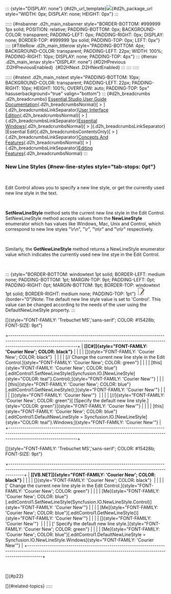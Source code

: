 ::: {style="DISPLAY: none"}
[](ms-xhelp:///?Id=d2h_url_template){#d2h_url_template}![](!package_url!){#d2h_package_url style="WIDTH: 0px; DISPLAY: none; HEIGHT: 0px"}
:::

::::: {#nsbanner .d2h_main_nsbanner style="BORDER-BOTTOM: #999999 1px solid; POSITION: relative; PADDING-BOTTOM: 0px; BACKGROUND-COLOR: transparent; PADDING-LEFT: 0px; PADDING-RIGHT: 0px; DISPLAY: none; BORDER-TOP: #999999 1px solid; PADDING-TOP: 0px; LEFT: 0px"}
:::: {#TitleRow .d2h_main_titlerow style="PADDING-BOTTOM: 4px; BACKGROUND-COLOR: transparent; PADDING-LEFT: 22px; WIDTH: 100%; PADDING-RIGHT: 10px; DISPLAY: none; PADDING-TOP: 4px"}
::: {#ienav .d2h_main_ienav style="DISPLAY: none"}
[](ms-xhelp:///?Id=728fa577-6b28-4ba6-9103-f15f00bfda8d){#D2HPrevious .D2HPreviousEnabled}  [](ms-xhelp:///?Id=a1d77f36-3ff8-47e7-b7ff-d8118febb32d){#D2HNext .D2HNextEnabled}
:::
::::
:::::

::::: {#nstext .d2h_main_nstext style="PADDING-BOTTOM: 10px; BACKGROUND-COLOR: transparent; PADDING-LEFT: 22px; PADDING-RIGHT: 10px; HEIGHT: 100%; OVERFLOW: auto; PADDING-TOP: 5px" hasuserbackground="true" valign="bottom"}
::: {#d2h_breadcrumbs .d2h_breadcrumbs}
[Essential Studio User Guide Documentation](ms-xhelp:///?Id=12457748-09e3-4d74-a240-8e049cedf030){.d2h_breadcrumbsNormal}[ \> ]{.d2h_breadcrumbsLinkSeparator}[User Interface Edition](ms-xhelp:///?Id=c29296b7-531c-413b-a0ec-488ca1f7f669){.d2h_breadcrumbsNormal}[ \> ]{.d2h_breadcrumbsLinkSeparator}[Essential Windows](ms-xhelp:///?Id=e60759d8-47a4-4570-9d7a-16a68d63f2ea){.d2h_breadcrumbsNormal}[ \> ]{.d2h_breadcrumbsLinkSeparator}[Essential Edit]{.d2h_breadcrumbsContentsOnly}[ \> ]{.d2h_breadcrumbsLinkSeparator}[Concepts And Features](ms-xhelp:///?Id=7c39cee6-8434-4711-a18e-efaba8ac85c0){.d2h_breadcrumbsNormal}[ \> ]{.d2h_breadcrumbsLinkSeparator}[Editing Features](ms-xhelp:///?Id=09b6fb4f-a916-4433-9bd6-4b72b9546754){.d2h_breadcrumbsNormal}
:::

### New Line Styles {#new-line-styles style="tab-stops: 0pt"}

 

Edit Control allows you to specify a new line style, or get the currently used new line style in the text.

 

**SetNewLineStyle** method sets the current new line style in the Edit Control. SetNewLineStyle method accepts values from the **NewLineStyle** enumerator which has values like Windows, Mac, Unix and Control, which correspond to new line styles \"\\r\\n\", \"\\r\", \"\\n\\r\" and \"\\n\\r\" respectively.

 

Similarly, the **GetNewLineStyle** method returns a NewLineStyle enumerator value which indicates the currently used new line stye in the Edit Control.

 

::: {style="BORDER-BOTTOM: windowtext 1pt solid; BORDER-LEFT: medium none; PADDING-BOTTOM: 1pt; MARGIN-TOP: 9pt; PADDING-LEFT: 0pt; PADDING-RIGHT: 0pt; MARGIN-BOTTOM: 9pt; BORDER-TOP: windowtext 1pt solid; BORDER-RIGHT: medium none; PADDING-TOP: 1pt"}
![](ImagesExt/image90_1.jpg){border="0"}Note: The default new line style value is set to \'Control\'. This value can be changed according to the needs of the user using the DefaultNewLineStyle property.
:::

[]{style="FONT-FAMILY: 'Trebuchet MS','sans-serif'; COLOR: #15428b; FONT-SIZE: 9pt"} 

+---------------------------------------------------------------------------------------------------------------------------------------------------------------------------------------------+
| **[\[C#\]]{style="FONT-FAMILY: 'Courier New'; COLOR: black"}**                                                                                                                              |
|                                                                                                                                                                                             |
| []{style="FONT-FAMILY: 'Courier New'; COLOR: black"}                                                                                                                                        |
|                                                                                                                                                                                             |
| [// Change the current new line style in the Edit Control.]{style="FONT-FAMILY: 'Courier New'; COLOR: green"}                                                                               |
|                                                                                                                                                                                             |
| [this]{style="FONT-FAMILY: 'Courier New'; COLOR: blue"}[.editControl1.SetNewLineStyle(Syncfusion.IO.[NewLineStyle]{style="COLOR: teal"}.Control);]{style="FONT-FAMILY: 'Courier New'"}      |
|                                                                                                                                                                                             |
| [this]{style="FONT-FAMILY: 'Courier New'; COLOR: blue"}[.editControl1.GetNewLineStyle();]{style="FONT-FAMILY: 'Courier New'"}                                                               |
|                                                                                                                                                                                             |
| []{style="FONT-FAMILY: 'Courier New'"}                                                                                                                                                      |
|                                                                                                                                                                                             |
| [//]{style="FONT-FAMILY: 'Courier New'; COLOR: green"}[ [Specify the default new line style.]{style="COLOR: green"}]{style="FONT-FAMILY: 'Courier New'"}                                    |
|                                                                                                                                                                                             |
| [this]{style="FONT-FAMILY: 'Courier New'; COLOR: blue"}[.editControl1.DefaultNewLineStyle = Syncfusion.IO.[NewLineStyle]{style="COLOR: teal"}.Windows;]{style="FONT-FAMILY: 'Courier New'"} |
+---------------------------------------------------------------------------------------------------------------------------------------------------------------------------------------------+

[]{style="FONT-FAMILY: 'Trebuchet MS','sans-serif'; COLOR: #15428b; FONT-SIZE: 9pt"} 

+-------------------------------------------------------------------------------------------------------------------------------------------------------------------+
| **[\[VB.NET\]]{style="FONT-FAMILY: 'Courier New'; COLOR: black"}**                                                                                                |
|                                                                                                                                                                   |
| []{style="FONT-FAMILY: 'Courier New'; COLOR: black"}                                                                                                              |
|                                                                                                                                                                   |
| [\' Change the current new line style in the Edit Control.]{style="FONT-FAMILY: 'Courier New'; COLOR: green"}                                                     |
|                                                                                                                                                                   |
| [Me]{style="FONT-FAMILY: 'Courier New'; COLOR: blue"}[.editControl1.SetNewLineStyle(Syncfusion.IO.NewLineStyle.Control)]{style="FONT-FAMILY: 'Courier New'"}      |
|                                                                                                                                                                   |
| [Me]{style="FONT-FAMILY: 'Courier New'; COLOR: blue"}[.editControl1.GetNewLineStyle()]{style="FONT-FAMILY: 'Courier New'"}                                        |
|                                                                                                                                                                   |
| []{style="FONT-FAMILY: 'Courier New'"}                                                                                                                            |
|                                                                                                                                                                   |
| [\' Specify the default new line style.]{style="FONT-FAMILY: 'Courier New'; COLOR: green"}                                                                        |
|                                                                                                                                                                   |
| [Me]{style="FONT-FAMILY: 'Courier New'; COLOR: blue"}[.editControl1.DefaultNewLineStyle = Syncfusion.IO.NewLineStyle.Windows]{style="FONT-FAMILY: 'Courier New'"} |
+-------------------------------------------------------------------------------------------------------------------------------------------------------------------+

 

[]{#p22} 

[]{#related-topics}
:::::
